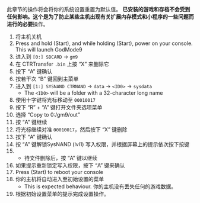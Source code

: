此章节的操作将会将你的系统设置重置为默认值。 **已安装的游戏和存档不会受到任何影响。**这个是为了防止某些主机出现有关扩展内存模式和小程序的一些问题而进行的**必要**操作。

1. 将主机关机
2. Press and hold (Start), and while holding (Start), power on your console. This will launch GodMode9
3. 进入到 `[0:] SDCARD` -> `gm9`
4. 在 CTRTransfer `.bin` 上按 “X” 来删除它
5. 按下 “A” 键确认
6. 按若干次 “B” 键回到主菜单
7. 进入到 `[1:] SYSNAND CTRNAND` -> `data` -> `<ID0>` -> `sysdata`
   - The `<ID0>` will be a folder with a 32-character long name
8. 使用十字键将光标移动至 `00010017`
9. 按下 “R” + “A” 键打开文件夹选项菜单
10. 选择 “Copy to 0:/gm9/out”
11. 按 “A” 键继续
12. 将光标继续对准 `00010017`，然后按下 “X” 键删除
13. 按下 “A” 键确认
14. 按 “A” 键解锁SysNAND (lvl1) 写入权限，并根据屏幕上的提示依次按下按键
15. - 待文件删除后，按 “A” 键以继续
16. 如果提示重新锁定写入权限，按下 “A” 键来确认
17. Press (Start) to reboot your console
18. 你的主机将自动进入至初始设置的菜单
    - This is expected behaviour. 你的主机没有丢失任何的游戏数据。
19. 根据初始设置菜单的提示完成设置操作。
